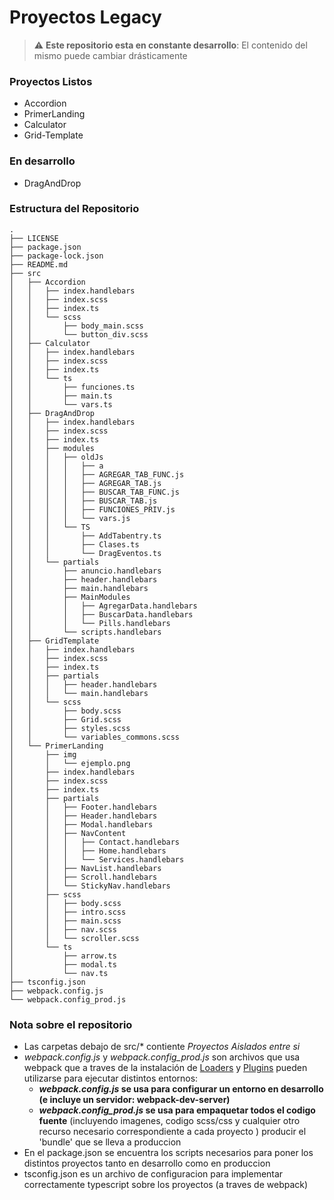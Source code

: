 # Proyectos Legacy
> :warning: **Este repositorio esta en constante desarrollo**: El contenido del mismo puede cambiar drásticamente
### Proyectos Listos
* Accordion
* PrimerLanding
* Calculator
* Grid-Template


###  En desarrollo
* DragAndDrop

### Estructura del Repositorio
```
.
├── LICENSE
├── package.json
├── package-lock.json
├── README.md
├── src
│   ├── Accordion
│   │   ├── index.handlebars
│   │   ├── index.scss
│   │   ├── index.ts
│   │   └── scss
│   │       ├── body_main.scss
│   │       └── button_div.scss
│   ├── Calculator
│   │   ├── index.handlebars
│   │   ├── index.scss
│   │   ├── index.ts
│   │   └── ts
│   │       ├── funciones.ts
│   │       ├── main.ts
│   │       └── vars.ts
│   ├── DragAndDrop
│   │   ├── index.handlebars
│   │   ├── index.scss
│   │   ├── index.ts
│   │   ├── modules
│   │   │   ├── oldJs
│   │   │   │   ├── a
│   │   │   │   ├── AGREGAR_TAB_FUNC.js
│   │   │   │   ├── AGREGAR_TAB.js
│   │   │   │   ├── BUSCAR_TAB_FUNC.js
│   │   │   │   ├── BUSCAR_TAB.js
│   │   │   │   ├── FUNCIONES_PRIV.js
│   │   │   │   └── vars.js
│   │   │   └── TS
│   │   │       ├── AddTabentry.ts
│   │   │       ├── Clases.ts
│   │   │       └── DragEventos.ts
│   │   └── partials
│   │       ├── anuncio.handlebars
│   │       ├── header.handlebars
│   │       ├── main.handlebars
│   │       ├── MainModules
│   │       │   ├── AgregarData.handlebars
│   │       │   ├── BuscarData.handlebars
│   │       │   └── Pills.handlebars
│   │       └── scripts.handlebars
│   ├── GridTemplate
│   │   ├── index.handlebars
│   │   ├── index.scss
│   │   ├── index.ts
│   │   ├── partials
│   │   │   ├── header.handlebars
│   │   │   └── main.handlebars
│   │   └── scss
│   │       ├── body.scss
│   │       ├── Grid.scss
│   │       ├── styles.scss
│   │       └── variables_commons.scss
│   └── PrimerLanding
│       ├── img
│       │   └── ejemplo.png
│       ├── index.handlebars
│       ├── index.scss
│       ├── index.ts
│       ├── partials
│       │   ├── Footer.handlebars
│       │   ├── Header.handlebars
│       │   ├── Modal.handlebars
│       │   ├── NavContent
│       │   │   ├── Contact.handlebars
│       │   │   ├── Home.handlebars
│       │   │   └── Services.handlebars
│       │   ├── NavList.handlebars
│       │   ├── Scroll.handlebars
│       │   └── StickyNav.handlebars
│       ├── scss
│       │   ├── body.scss
│       │   ├── intro.scss
│       │   ├── main.scss
│       │   ├── nav.scss
│       │   └── scroller.scss
│       └── ts
│           ├── arrow.ts
│           ├── modal.ts
│           └── nav.ts
├── tsconfig.json
├── webpack.config.js
└── webpack.config_prod.js
```

### Nota sobre el repositorio
* Las carpetas debajo de src/* contiente _Proyectos Aislados entre si_
* _webpack.config.js_ y _webpack.config_prod.js_  son archivos que usa webpack que a traves de la instalación de  [Loaders](https://webpack.js.org/loaders/)
y [Plugins](https://webpack.js.org/concepts/plugins) pueden utilizarse para ejecutar distintos entornos:
  * **_webpack.config.js_ se usa para configurar un entorno en desarrollo (e incluye un servidor: webpack-dev-server)**
  * **_webpack.config_prod.js_ se usa para empaquetar todos el codigo fuente** (incluyendo imagenes, codigo scss/css y cualquier otro recurso necesario correspondiente a cada proyecto ) producir el 'bundle' que se  lleva a produccion
* En el package.json se encuentra los scripts necesarios para poner los distintos proyectos tanto en desarrollo como en produccion   
* tsconfig.json es un archivo de configuracion para implementar correctamente typescript sobre los proyectos (a traves de webpack)
